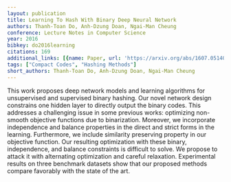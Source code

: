 ```yaml
---
layout: publication
title: Learning To Hash With Binary Deep Neural Network
authors: Thanh-Toan Do, Anh-Dzung Doan, Ngai-Man Cheung
conference: Lecture Notes in Computer Science
year: 2016
bibkey: do2016learning
citations: 169
additional_links: [{name: Paper, url: 'https://arxiv.org/abs/1607.05140'}]
tags: ["Compact Codes", "Hashing Methods"]
short_authors: Thanh-Toan Do, Anh-Dzung Doan, Ngai-Man Cheung
---
```

This work proposes deep network models and learning algorithms for
unsupervised and supervised binary hashing. Our novel network design constrains
one hidden layer to directly output the binary codes. This addresses a
challenging issue in some previous works: optimizing non-smooth objective
functions due to binarization. Moreover, we incorporate independence and
balance properties in the direct and strict forms in the learning. Furthermore,
we include similarity preserving property in our objective function. Our
resulting optimization with these binary, independence, and balance constraints
is difficult to solve. We propose to attack it with alternating optimization
and careful relaxation. Experimental results on three benchmark datasets show
that our proposed methods compare favorably with the state of the art.